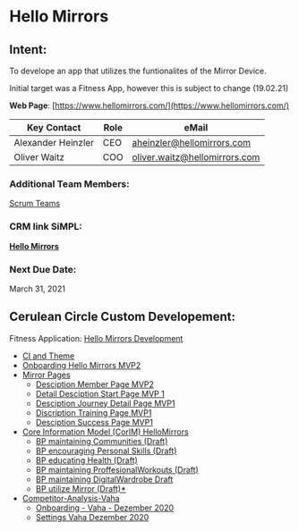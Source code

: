 # Hello Mirrors

## Intent:

To develope an app that utilizes the funtionalites of the Mirror Device.

Initial target was a Fitness App, however this is subject to change (19.02.21)

**Web Page**: [https://www.hellomirrors.com/](https://www.hellomirrors.com/)

| **Key Contact** | **Role** | **eMail** |
| --- | --- | --- |
| Alexander Heinzler | CEO | [aheinzler@hellomirrors.com](mailto:aheinzler@hellomirrors.com) |
| Oliver Waitz | COO | [oliver.waitz@hellomirrors.com](mailto:oliver.waitz@hellomirrors.com) |

### **Additional Team Members:**

[Scrum Teams](../../../2cu.atlassian.net/wiki/spaces/CCU/pages/88211457/Scrum_Teams.md)

### **CRM link SiMPL:**

[**Hello Mirrors**](https://app.simplapp.io/company/oXGS7X5foOIyfqlV)

### **Next Due Date:**

March 31, 2021

## Cerulean Circle Custom Developement:

Fitness Application: [Hello Mirrors Development](../../../cerulean-circle-unlimited-2cu/product/development/2cu-custom-development/hello-mirrors-development.md)

- [CI and Theme](../../../cerulean-circle-unlimited-2cu/product/development/2cu-custom-development/hello-mirrors-development/ci-and-theme.md)
- [Onboarding Hello Mirrors MVP2](../../../cerulean-circle-unlimited-2cu/product/development/2cu-custom-development/hello-mirrors-development/onboarding-hello-mirrors-mvp2.md)
- [Mirror Pages](../../../cerulean-circle-unlimited-2cu/product/development/2cu-custom-development/hello-mirrors-development/mirror-pages.md)
  - [Desciption Member Page MVP2](../../../2cu.atlassian.net/wiki/spaces/CCU/pages/635437104/Desciption_Member_Page_MVP2.md)
  - [Detail Desciption Start Page MVP 1](../../../2cu.atlassian.net/wiki/spaces/CCU/pages/636190911/Detail_Desciption_Start_Page_MVP_1.md)
  - [Desciption Journey Detail Page MVP1](../../../2cu.atlassian.net/wiki/spaces/CCU/pages/636223509/Desciption_Journey_Detail_Page_MVP1.md)
  - [Discription Training Page MVP1](../../../2cu.atlassian.net/wiki/spaces/CCU/pages/656801867/Discription_Training_Page_MVP1.md)
  - [Desciption Success Page MVP1](../../../2cu.atlassian.net/wiki/spaces/CCU/pages/636223519/Desciption_Success_Page_MVP1.md)
- [Core Information Model (CorIM) HelloMirrors](../../../cerulean-circle-unlimited-2cu/product/development/2cu-custom-development/hello-mirrors-development/core-information-model-corim-hellomirrors.md)
  - [BP maintaining Communities (Draft)](https://2cu.atlassian.net/wiki/spaces/CCU/pages/901775387/BP+maintaining+Communities+Draft)
  - [BP encouraging Personal Skills (Draft)](https://2cu.atlassian.net/wiki/spaces/CCU/pages/902103075/BP+encouraging+Personal+Skills+Draft)
  - [BP educating Health (Draft)](https://2cu.atlassian.net/wiki/spaces/CCU/pages/902135848/BP+educating+Health+Draft)
  - [BP maintaining ProffesionalWorkouts (Draft)](https://2cu.atlassian.net/wiki/spaces/CCU/pages/890535995/BP+maintaining+ProffesionalWorkouts+Draft)
  - [BP maintaining DigitalWardrobe Draft](../../../2cu.atlassian.net/wiki/spaces/CCU/pages/901709873/BP_maintaining_DigitalWardrobe_Draft.md)
  - [BP utilize Mirror (Draft)\*](https://2cu.atlassian.net/wiki/spaces/CCU/pages/902135861/BP+utilize+Mirror+Draft)
- [Competitor-Analysis-Vaha](../../../cerulean-circle-unlimited-2cu/product/development/2cu-custom-development/hello-mirrors-development/competitor-analysis-vaha.md)
  - [Onboarding - Vaha - Dezember 2020](../../../2cu.atlassian.net/wiki/spaces/CCU/pages/719781907/Onboarding_-_Vaha_-_Dezember_2020.md)
  - [Settings Vaha Dezember 2020](../../../2cu.atlassian.net/wiki/spaces/CCU/pages/720273449/Settings_Vaha_Dezember_2020.md)